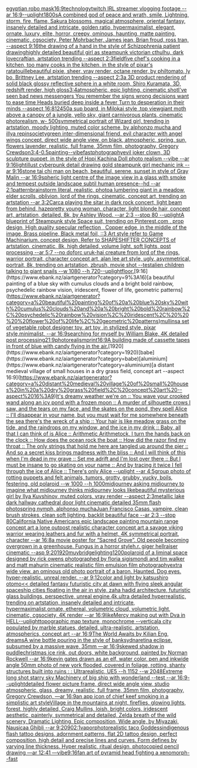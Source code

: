 [egyptian robo mask](https://www.ebank.nz/aiartgenerator?category=egyptian%20robo%20mask)[16:9](https://www.ebank.nz/aiartgenerator?category=16%3A9)[technology](https://www.ebank.nz/aiartgenerator?category=technology)[twitch IRL streamer vlogging footage --ar 16:9](https://www.ebank.nz/aiartgenerator?category=twitch%20IRL%20streamer%20vlogging%20footage%20--ar%2016%3A9)[--uplight](https://www.ebank.nz/aiartgenerator?category=--uplight)[1800s](https://www.ebank.nz/aiartgenerator?category=1800s)[A combined god of peace and wrath, smile, Lightning, storm, fire, flame, Sakura blossoms, magical atmosphere, oriental fantasy, insanely detailed and intricate, golden ratio, hypermaximalist, elegant, ornate, luxury, elite, horror, creepy, ominous, haunting, matte painting, cinematic, cgsociety, Peter Mohrbacher, James jean, Brian froud, ross tran, --aspect 9:16](https://www.ebank.nz/aiartgenerator?category=A%20combined%20god%20of%20peace%20and%20wrath%2C%20smile%2C%20Lightning%2C%20storm%2C%20fire%2C%20flame%2C%20Sakura%20blossoms%2C%20magical%20atmosphere%2C%20oriental%20fantasy%2C%20insanely%20detailed%20and%20intricate%2C%20golden%20ratio%2C%20hypermaximalist%2C%20elegant%2C%20ornate%2C%20luxury%2C%20elite%2C%20horror%2C%20creepy%2C%20ominous%2C%20haunting%2C%20matte%20painting%2C%20cinematic%2C%20cgsociety%2C%20Peter%20Mohrbacher%2C%20James%20jean%2C%20Brian%20froud%2C%20ross%20tran%2C%20--aspect%209%3A16)[the drawing of a hand in the style of Schizophrenia patient drawing](https://www.ebank.nz/aiartgenerator?category=the%20drawing%20of%20a%20hand%20in%20the%20style%20of%20Schizophrenia%20patient%20drawing)[highly detailed beautiful girl as steampunk victorian cthulhu, dark lovecraftian, artstation trending --aspect 2:3](https://www.ebank.nz/aiartgenerator?category=highly%20detailed%20beautiful%20girl%20as%20steampunk%20victorian%20cthulhu%2C%20dark%20lovecraftian%2C%20artstation%20trending%20--aspect%202%3A3)[field](https://www.ebank.nz/aiartgenerator?category=field)[five chef's cooking in a kitchen, too many cooks in the kitchen, in the style of pixar's ratatouille](https://www.ebank.nz/aiartgenerator?category=five%20chef%27s%20cooking%20in%20a%20kitchen%2C%20too%20many%20cooks%20in%20the%20kitchen%2C%20in%20the%20style%20of%20pixar%27s%20ratatouille)[beautiful pixie, sheer, vray render, octane render, by philtomato,  ly bo, Brittney Lee, artstation trending --aspect 2:3](https://www.ebank.nz/aiartgenerator?category=beautiful%20pixie%2C%20sheer%2C%20vray%20render%2C%20octane%20render%2C%20by%20philtomato%2C%20%20ly%20bo%2C%20Brittney%20Lee%2C%20artstation%20trending%20--aspect%202%3A3)[a 3D product rendering of solid black glossy reflective sphere in a white room, Shiro Kuramata, 3D, redshift render, high gloss](https://www.ebank.nz/aiartgenerator?category=a%203D%20product%20rendering%20of%20solid%20black%20glossy%20reflective%20sphere%20in%20a%20white%20room%2C%20Shiro%20Kuramata%2C%203D%2C%20redshift%20render%2C%20high%20gloss)[3:4](https://www.ebank.nz/aiartgenerator?category=3%3A4)[atmospheric, epic lighting, cinematic shotI've seen bad news messengers  You remember the signs wrong decisions  want to ease time Heads buried deep inside a fever Turn to desperation in their minds --aspect 16:8](https://www.ebank.nz/aiartgenerator?category=atmospheric%2C%20epic%20lighting%2C%20cinematic%20shotI%27ve%20seen%20bad%20news%20messengers%20%20You%20remember%20the%20signs%20wrong%20decisions%20%20want%20to%20ease%20time%20Heads%20buried%20deep%20inside%20a%20fever%20Turn%20to%20desperation%20in%20their%20minds%20--aspect%2016%3A8)[12](https://www.ebank.nz/aiartgenerator?category=12)[450](https://www.ebank.nz/aiartgenerator?category=450)[a sup board, in Milokai style ,top view](https://www.ebank.nz/aiartgenerator?category=a%20sup%20board%2C%20in%20Milokai%20style%20%2Ctop%20view)[giant moth above a canopy of a jungle, yello sky, giant carnivorous plants, cinematic photorealism, w- 500](https://www.ebank.nz/aiartgenerator?category=giant%20moth%20above%20a%20canopy%20of%20a%20jungle%2C%20yello%20sky%2C%20giant%20carnivorous%20plants%2C%20cinematic%20photorealism%2C%20w-%20500)[symmetrical portrait of Wizard girl, trending in artstation, moody lighting, muted color scheme, by alphonzo mucha and illya repin](https://www.ebank.nz/aiartgenerator?category=symmetrical%20portrait%20of%20Wizard%20girl%2C%20trending%20in%20artstation%2C%20moody%20lighting%2C%20muted%20color%20scheme%2C%20by%20alphonzo%20mucha%20and%20illya%20repin)[society](https://www.ebank.nz/aiartgenerator?category=society)[green inter-dimensional friend, evil character with angel wings concept, direct wide angle view, on black, atmospheric, spring, sun, flowers lavender, realistic, full frame, 35mm film, photography, Gregory Crewdson](https://www.ebank.nz/aiartgenerator?category=green%20inter-dimensional%20friend%2C%20evil%20character%20with%20angel%20wings%20concept%2C%20direct%20wide%20angle%20view%2C%20on%20black%2C%20atmospheric%2C%20spring%2C%20sun%2C%20flowers%20lavender%2C%20realistic%2C%20full%20frame%2C%2035mm%20film%2C%20photography%2C%20Gregory%20Crewdson)[3:4](https://www.ebank.nz/aiartgenerator?category=3%3A4)[-0.5](https://www.ebank.nz/aiartgenerator?category=-0.5)[painting](https://www.ebank.nz/aiartgenerator?category=painting)[--vibefast](https://www.ebank.nz/aiartgenerator?category=--vibefast)[photography](https://www.ebank.nz/aiartgenerator?category=photography)[evil joker clown, 3D sculpture puppet, in the style of Hopi Kachina Doll  photo realism --vibe --ar 9:16](https://www.ebank.nz/aiartgenerator?category=evil%20joker%20clown%2C%203D%20sculpture%20puppet%2C%20in%20the%20style%20of%20Hopi%20Kachina%20Doll%20%20photo%20realism%20--vibe%20--ar%209%3A16)[light](https://www.ebank.nz/aiartgenerator?category=light)[illust cyberpunk detail drawing gold steampunk girl mechanic ink --ar 9:16](https://www.ebank.nz/aiartgenerator?category=illust%20cyberpunk%20detail%20drawing%20gold%20steampunk%20girl%20mechanic%20ink%20--ar%209%3A16)[stone tai chi man on beach, beautiful, serene, sunset in style of Gray Malin --ar 16:9](https://www.ebank.nz/aiartgenerator?category=stone%20tai%20chi%20man%20on%20beach%2C%20beautiful%2C%20serene%2C%20sunset%20in%20style%20of%20Gray%20Malin%20--ar%2016%3A9)[spheric light centre of the image view in a glass with smoke and tempest outside landscape subtil human presence--hd --ar 2:1](https://www.ebank.nz/aiartgenerator?category=spheric%20light%20centre%20of%20the%20image%20view%20in%20a%20glass%20with%20smoke%20and%20tempest%20outside%20landscape%20subtil%20human%20presence--hd%20--ar%202%3A1)[pattern](https://www.ebank.nz/aiartgenerator?category=pattern)[brainstorm literal, realistic, photo](https://www.ebank.nz/aiartgenerator?category=brainstorm%20literal%2C%20realistic%2C%20photo)[a lumbering giant in a meadow, elder scrolls, oblivion, lord of the rings, cinematic, concept art, trending on artstation --ar 3:2](https://www.ebank.nz/aiartgenerator?category=a%20lumbering%20giant%20in%20a%20meadow%2C%20elder%20scrolls%2C%20oblivion%2C%20lord%20of%20the%20rings%2C%20cinematic%2C%20concept%20art%2C%20trending%20on%20artstation%20--ar%203%3A2)[Carca playing the sitar in dark rock concert, light beam from behind, haze](https://www.ebank.nz/aiartgenerator?category=Carca%20playing%20the%20sitar%20in%20dark%20rock%20concert%2C%20light%20beam%20from%20behind%2C%20haze)[pretty young woman, character, light blonde hair, concept art, artstation, detailed, 8k, by Ashley Wood. --ar 2:3 --stop 80 --uplight](https://www.ebank.nz/aiartgenerator?category=pretty%20young%20woman%2C%20character%2C%20light%20blonde%20hair%2C%20concept%20art%2C%20artstation%2C%20detailed%2C%208k%2C%20by%20Ashley%20Wood.%20--ar%202%3A3%20--stop%2080%20--uplight)[A blueprint of Steampunk style Space suit,    trending on Pinterest.com  , prop design, High quality specular reflection , Copper  edge, in the middle of the image, Brass pipeline,  Black metal foil,  ::3  Art style refer to Game Machinarium.  concept design, Refer to SHAPESHIFTER CONCEPTS  of artstation, cinematic,  8k, high detailed,  volume light,  soft lights,  post processing    --ar 5:7   --no dof](https://www.ebank.nz/aiartgenerator?category=A%20blueprint%20of%20Steampunk%20style%20Space%20suit%2C%20%20%20%20trending%20on%20Pinterest.com%20%20%2C%20prop%20design%2C%20High%20quality%20specular%20reflection%20%2C%20Copper%20%20edge%2C%20in%20the%20middle%20of%20the%20image%2C%20Brass%20pipeline%2C%20%20Black%20metal%20foil%2C%20%20%3A%3A3%20%20Art%20style%20refer%20to%20Game%20Machinarium.%20%20concept%20design%2C%20Refer%20to%20SHAPESHIFTER%20CONCEPTS%20%20of%20artstation%2C%20cinematic%2C%20%208k%2C%20high%20detailed%2C%20%20volume%20light%2C%20%20soft%20lights%2C%20%20post%20processing%20%20%20%20--ar%205%3A7%20%20%20--no%20dof)[orc uruk-hai creature from lord of the rings, warrior portrait, character concept art, alan lee art style, ugly, asymmetrical, portrait, 8k, trending on artstation, zbrush, movie shot --test](https://www.ebank.nz/aiartgenerator?category=orc%20uruk-hai%20creature%20from%20lord%20of%20the%20rings%2C%20warrior%20portrait%2C%20character%20concept%20art%2C%20alan%20lee%20art%20style%2C%20ugly%2C%20asymmetrical%2C%20portrait%2C%208k%2C%20trending%20on%20artstation%2C%20zbrush%2C%20movie%20shot%20--test)[alien children talking to giant snails --w 1080 --h 720](https://www.ebank.nz/aiartgenerator?category=alien%20children%20talking%20to%20giant%20snails%20--w%201080%20--h%20720)[--uplight](https://www.ebank.nz/aiartgenerator?category=--uplight)[floor.](https://www.ebank.nz/aiartgenerator?category=floor.)[9:16](https://www.ebank.nz/aiartgenerator?category=9%3A16)[a beautiful painting of a blue sky with cumulus clouds and a bright bold rainbow, psychedelic rainbow vision, iridescent,    flower of life, geometric patterns](https://www.ebank.nz/aiartgenerator?category=a%20beautiful%20painting%20of%20a%20blue%20sky%20with%20cumulus%20clouds%20and%20a%20bright%20bold%20rainbow%2C%20psychedelic%20rainbow%20vision%2C%20iridescent%2C%20%20%20%20flower%20of%20life%2C%20geometric%20patterns)[mullins](https://www.ebank.nz/aiartgenerator?category=mullins)[a set of vegetable robot,designer toy, art toy ,in stylized style, pixar style,minimalist, --ar 16:9](https://www.ebank.nz/aiartgenerator?category=a%20set%20of%20vegetable%20robot%2Cdesigner%20toy%2C%20art%20toy%20%2Cin%20stylized%20style%2C%20pixar%20style%2Cminimalist%2C%20--ar%2016%3A9)[searching for myself by  William Blake, 4K detailed post processing](https://www.ebank.nz/aiartgenerator?category=searching%20for%20myself%20by%20%20William%20Blake%2C%204K%20detailed%20post%20processing)[21:9](https://www.ebank.nz/aiartgenerator?category=21%3A9)[photorealism](https://www.ebank.nz/aiartgenerator?category=photorealism)[print](https://www.ebank.nz/aiartgenerator?category=print)[16:9](https://www.ebank.nz/aiartgenerator?category=16%3A9)[A building made of cassette tapes in front of blue with candy flying in the air.](https://www.ebank.nz/aiartgenerator?category=A%20building%20made%20of%20cassette%20tapes%20in%20front%20of%20blue%20with%20candy%20flying%20in%20the%20air.)[1920](https://www.ebank.nz/aiartgenerator?category=1920)[babe](https://www.ebank.nz/aiartgenerator?category=babe)[aluminium](https://www.ebank.nz/aiartgenerator?category=aluminium)[a distant medieval village of small houses in a dry grass field, concept art --aspect 16:9](https://www.ebank.nz/aiartgenerator?category=a%20distant%20medieval%20village%20of%20small%20houses%20in%20a%20dry%20grass%20field%2C%20concept%20art%20--aspect%2016%3A9)[It's dreamy weather we're on :: You wave your crooked wand along an icy pond with a frozen moon :: A murder of silhouette crows I saw, and the tears on my face, and the skates on the pond, they spell Alice :: I'll disappear in your name, but you must wait for me somewhere beneath the sea there's the wreck of a ship :: Your hair is like meadow grass on the tide, and the raindrops on my window, and the ice in my drink :: Baby, all that I can think of is Alice :: Arithmetic Arithmetock, I turn the hands back on the clock :: How does the ocean rock the boat :: How did the razor find my throat :: The only strings that hold me here are tangled up around the pier :: And so a secret kiss brings madness with the bliss :: And I will think of this when I'm dead in my grave :: Set me adrift and I'm lost over there :: But I must be insane to go skating on your name :: And by tracing it twice I fell through the ice of Alice :: There's only Alice --uplight --ar 4:5](https://www.ebank.nz/aiartgenerator?category=It%27s%20dreamy%20weather%20we%27re%20on%20%3A%3A%20You%20wave%20your%20crooked%20wand%20along%20an%20icy%20pond%20with%20a%20frozen%20moon%20%3A%3A%20A%20murder%20of%20silhouette%20crows%20I%20saw%2C%20and%20the%20tears%20on%20my%20face%2C%20and%20the%20skates%20on%20the%20pond%2C%20they%20spell%20Alice%20%3A%3A%20I%27ll%20disappear%20in%20your%20name%2C%20but%20you%20must%20wait%20for%20me%20somewhere%20beneath%20the%20sea%20there%27s%20the%20wreck%20of%20a%20ship%20%3A%3A%20Your%20hair%20is%20like%20meadow%20grass%20on%20the%20tide%2C%20and%20the%20raindrops%20on%20my%20window%2C%20and%20the%20ice%20in%20my%20drink%20%3A%3A%20Baby%2C%20all%20that%20I%20can%20think%20of%20is%20Alice%20%3A%3A%20Arithmetic%20Arithmetock%2C%20I%20turn%20the%20hands%20back%20on%20the%20clock%20%3A%3A%20How%20does%20the%20ocean%20rock%20the%20boat%20%3A%3A%20How%20did%20the%20razor%20find%20my%20throat%20%3A%3A%20The%20only%20strings%20that%20hold%20me%20here%20are%20tangled%20up%20around%20the%20pier%20%3A%3A%20And%20so%20a%20secret%20kiss%20brings%20madness%20with%20the%20bliss%20%3A%3A%20And%20I%20will%20think%20of%20this%20when%20I%27m%20dead%20in%20my%20grave%20%3A%3A%20Set%20me%20adrift%20and%20I%27m%20lost%20over%20there%20%3A%3A%20But%20I%20must%20be%20insane%20to%20go%20skating%20on%20your%20name%20%3A%3A%20And%20by%20tracing%20it%20twice%20I%20fell%20through%20the%20ice%20of%20Alice%20%3A%3A%20There%27s%20only%20Alice%20--uplight%20--ar%204%3A5)[group photo of rotting puppets and felt animals, tumors, grotty, grubby, yucky, boils, festering, old polaroid --w 1000 --h 1000](https://www.ebank.nz/aiartgenerator?category=group%20photo%20of%20rotting%20puppets%20and%20felt%20animals%2C%20tumors%2C%20grotty%2C%20grubby%2C%20yucky%2C%20boils%2C%20festering%2C%20old%20polaroid%20--w%201000%20--h%201000)[midjourney asking midjourney to imagine what midjourney thinks midjourney looks like](https://www.ebank.nz/aiartgenerator?category=midjourney%20asking%20midjourney%20to%20imagine%20what%20midjourney%20thinks%20midjourney%20looks%20like)[beautiful mysterious girl by Ilya Kuvshinov, muted colors, vray render --aspect 2:3](https://www.ebank.nz/aiartgenerator?category=beautiful%20mysterious%20girl%20by%20Ilya%20Kuvshinov%2C%20muted%20colors%2C%20vray%20render%20--aspect%202%3A3)[metallic lake dark hallway  cathedral door light cinematic detailed 35mm flash photo](https://www.ebank.nz/aiartgenerator?category=metallic%20lake%20dark%20hallway%20%20cathedral%20door%20light%20cinematic%20detailed%2035mm%20flash%20photo)[spring nymph, alphonso mucha](https://www.ebank.nz/aiartgenerator?category=spring%20nymph%2C%20alphonso%20mucha)[Juan Francisco Casas, vampire, clean brush strokes, clean soft lighting, backlit beautiful face --ar 2:3 --stop 80](https://www.ebank.nz/aiartgenerator?category=Juan%20Francisco%20Casas%2C%20vampire%2C%20clean%20brush%20strokes%2C%20clean%20soft%20lighting%2C%20backlit%20beautiful%20face%20--ar%202%3A3%20--stop%2080)[California Native Americans epic landscape painting mountain range concept art a lone outpost realistic character concept art a savage viking warrior wearing leathers and fur with a helmet, 4K symmetrical portrait, character --ar 16:8](https://www.ebank.nz/aiartgenerator?category=California%20Native%20Americans%20epic%20landscape%20painting%20mountain%20range%20concept%20art%20a%20lone%20outpost%20realistic%20character%20concept%20art%20a%20savage%20viking%20warrior%20wearing%20leathers%20and%20fur%20with%20a%20helmet%2C%204K%20symmetrical%20portrait%2C%20character%20--ar%2016%3A8)[a movie poster for “Sacred Grove”. Old people becoming overgrown in a greenhouse. Fungus in a horror style](https://www.ebank.nz/aiartgenerator?category=a%20movie%20poster%20for%20%E2%80%9CSacred%20Grove%E2%80%9D.%20Old%20people%20becoming%20overgrown%20in%20a%20greenhouse.%20Fungus%20in%20a%20horror%20style)[h.r. giger hellraiser cinematic --asp 9:20](https://www.ebank.nz/aiartgenerator?category=h.r.%20giger%20hellraiser%20cinematic%20--asp%209%3A20)[1920](https://www.ebank.nz/aiartgenerator?category=1920)[muybridge](https://www.ebank.nz/aiartgenerator?category=muybridge)[lighting](https://www.ebank.nz/aiartgenerator?category=lighting)[1200](https://www.ebank.nz/aiartgenerator?category=1200)[polaroid of a liminal space designed by rick owens photographed by floria sigismondi and tim walker  and matt mahurin cinematic realistic film emulsion film photography](https://www.ebank.nz/aiartgenerator?category=polaroid%20of%20a%20liminal%20space%20designed%20by%20rick%20owens%20photographed%20by%20floria%20sigismondi%20and%20tim%20walker%20%20and%20matt%20mahurin%20cinematic%20realistic%20film%20emulsion%20film%20photography)[extra wide view. an ominous old photo portrait of a baron. Haunted. Dog eyes. hyper-realistic. unreal render. --ar 9:12](https://www.ebank.nz/aiartgenerator?category=extra%20wide%20view.%20an%20ominous%20old%20photo%20portrait%20of%20a%20baron.%20Haunted.%20Dog%20eyes.%20hyper-realistic.%20unreal%20render.%20--ar%209%3A12)[color and light by katsushiro otomo](https://www.ebank.nz/aiartgenerator?category=color%20and%20light%20by%20katsushiro%20otomo)[<< detailed fantasy futuristic city at dawn with flying sleek angular spaceship cities floating in the air in style, zaha hadid architecture, futuristic glass buildings, perspective, unreal engine,4k,ultra detailed hyperrealistic, trending on artstation, insanely detailed and intricate, hypermaximalist,ornate, ethereal, volumetric cloud, volumetric light, cinematic, cgsociety, 4K render --ar 16:9](https://www.ebank.nz/aiartgenerator?category=%3C%3C%20detailed%20fantasy%20futuristic%20city%20at%20dawn%20with%20flying%20sleek%20angular%20spaceship%20cities%20floating%20in%20the%20air%20in%20style%2C%20zaha%20hadid%20architecture%2C%20futuristic%20glass%20buildings%2C%20perspective%2C%20unreal%20engine%2C4k%2Cultra%20detailed%20hyperrealistic%2C%20trending%20on%20artstation%2C%20insanely%20detailed%20and%20intricate%2C%20hypermaximalist%2Cornate%2C%20ethereal%2C%20volumetric%20cloud%2C%20volumetric%20light%2C%20cinematic%2C%20cgsociety%2C%204K%20render%20--ar%2016%3A9)[like](https://www.ebank.nz/aiartgenerator?category=like)[Mercy making out with Dva in HELL](https://www.ebank.nz/aiartgenerator?category=Mercy%20making%20out%20with%20Dva%20in%20HELL)[--uplight](https://www.ebank.nz/aiartgenerator?category=--uplight)[topographic map texture, monochrome --vertical](https://www.ebank.nz/aiartgenerator?category=topographic%20map%20texture%2C%20monochrome%20--vertical)[a city populated by marble statues, detailed, ultra-realistic, artstation, atmospherics, concept art --ar 16:9](https://www.ebank.nz/aiartgenerator?category=a%20city%20populated%20by%20marble%20statues%2C%20detailed%2C%20ultra-realistic%2C%20artstation%2C%20atmospherics%2C%20concept%20art%20--ar%2016%3A9)[The World Awaits by Kilian Eng, dreams](https://www.ebank.nz/aiartgenerator?category=The%20World%20Awaits%20by%20Kilian%20Eng%2C%20dreams)[A wine bottle pouring in the style of banksy](https://www.ebank.nz/aiartgenerator?category=A%20wine%20bottle%20pouring%20in%20the%20style%20of%20banksy)[dna](https://www.ebank.nz/aiartgenerator?category=dna)[retina eclipse, subsumed by a massive wave, 35mm —ar 16:9](https://www.ebank.nz/aiartgenerator?category=retina%20eclipse%2C%20subsumed%20by%20a%20massive%20wave%2C%2035mm%20%E2%80%94ar%2016%3A9)[skewed shadow in puddle](https://www.ebank.nz/aiartgenerator?category=skewed%20shadow%20in%20puddle)[christmas ice rink, out doors, white background, painted by Norman Rockwell --ar 16:9](https://www.ebank.nz/aiartgenerator?category=christmas%20ice%20rink%2C%20out%20doors%2C%20white%20background%2C%20painted%20by%20Norman%20Rockwell%20--ar%2016%3A9)[kevin gates drawn as an elf, water color, pen and ink](https://www.ebank.nz/aiartgenerator?category=kevin%20gates%20drawn%20as%20an%20elf%2C%20water%20color%2C%20pen%20and%20ink)[wide angle 50mm photo of new york flooded, covered in foliage, rotting, shanty structures built into ruins : : Ultrarealistic, UE5 --h 1152 --w 2048](https://www.ebank.nz/aiartgenerator?category=wide%20angle%2050mm%20photo%20of%20new%20york%20flooded%2C%20covered%20in%20foliage%2C%20rotting%2C%20shanty%20structures%20built%20into%20ruins%20%3A%20%3A%20Ultrarealistic%2C%20UE5%20--h%201152%20--w%202048)[Extreme long shot starry sky Machinery of big ship with wonderland --test --ar 16:9](https://www.ebank.nz/aiartgenerator?category=Extreme%20long%20shot%20starry%20sky%20Machinery%20of%20big%20ship%20with%20wonderland%20--test%20--ar%2016%3A9)[--uplight](https://www.ebank.nz/aiartgenerator?category=--uplight)[detailed flower picture frame, direct wide angle view, studio atmospheric, glass, dreamy, realistic, full frame, 35mm film, photography, Gregory Crewdson, —ar 16:9](https://www.ebank.nz/aiartgenerator?category=detailed%20flower%20picture%20frame%2C%20direct%20wide%20angle%20view%2C%20studio%20atmospheric%2C%20glass%2C%20dreamy%2C%20realistic%2C%20full%20frame%2C%2035mm%20film%2C%20photography%2C%20Gregory%20Crewdson%2C%20%E2%80%94ar%2016%3A9)[an app icon of chief keef smoking in a simplistic art style](https://www.ebank.nz/aiartgenerator?category=an%20app%20icon%20of%20chief%20keef%20smoking%20in%20a%20simplistic%20art%20style)[Village in the mountains at night, fireflies,  glowing lights, forest, highly detailed, Craig Mullins, loish, bright colors, iridescent aesthetic, painterly, symmetrical and detailed, Zelda breath of the wild scenery, Dramatic Lighting, Epic composition, Wide angle, by Miyazaki, Nausicaa Ghibli --ar 9:20](https://www.ebank.nz/aiartgenerator?category=Village%20in%20the%20mountains%20at%20night%2C%20fireflies%2C%20%20glowing%20lights%2C%20forest%2C%20highly%20detailed%2C%20Craig%20Mullins%2C%20loish%2C%20bright%20colors%2C%20iridescent%20aesthetic%2C%20painterly%2C%20symmetrical%20and%20detailed%2C%20Zelda%20breath%20of%20the%20wild%20scenery%2C%20Dramatic%20Lighting%2C%20Epic%20composition%2C%20Wide%20angle%2C%20by%20Miyazaki%2C%20Nausicaa%20Ghibli%20--ar%209%3A20)[90](https://www.ebank.nz/aiartgenerator?category=90)[2:1](https://www.ebank.nz/aiartgenerator?category=2%3A1)[vapor](https://www.ebank.nz/aiartgenerator?category=vapor)[photorealistic taco Goddess](https://www.ebank.nz/aiartgenerator?category=photorealistic%20taco%20Goddess)[indigenous flash tattoo designs, adornment patterns, flat 2D tattoo design, perfect composition, high detail and precise lines and curves. Form defines by varying line thickness. Hyper realistic, ritual design, photocopied pencil drawing —ar 12:41 —vibe](https://www.ebank.nz/aiartgenerator?category=indigenous%20flash%20tattoo%20designs%2C%20adornment%20patterns%2C%20flat%202D%20tattoo%20design%2C%20perfect%20composition%2C%20high%20detail%20and%20precise%20lines%20and%20curves.%20Form%20defines%20by%20varying%20line%20thickness.%20Hyper%20realistic%2C%20ritual%20design%2C%20photocopied%20pencil%20drawing%20%E2%80%94ar%2012%3A41%20%E2%80%94vibe)[9:16](https://www.ebank.nz/aiartgenerator?category=9%3A16)[fan art of pyramid head fighting a xenomorph](https://www.ebank.nz/aiartgenerator?category=fan%20art%20of%20pyramid%20head%20fighting%20a%20xenomorph)[--fast](https://www.ebank.nz/aiartgenerator?category=--fast)